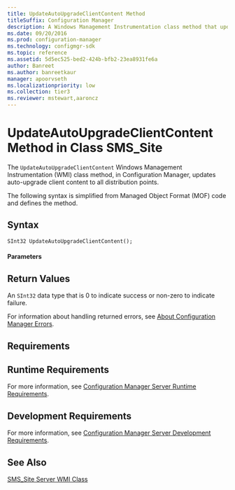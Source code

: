 ```yaml
---
title: UpdateAutoUpgradeClientContent Method
titleSuffix: Configuration Manager
description: A Windows Management Instrumentation class method that updates auto-upgrade client content to all distribution points.
ms.date: 09/20/2016
ms.prod: configuration-manager
ms.technology: configmgr-sdk
ms.topic: reference
ms.assetid: 5d5ec525-bed2-424b-bfb2-23ea8931fe6a
author: Banreet
ms.author: banreetkaur
manager: apoorvseth
ms.localizationpriority: low
ms.collection: tier3
ms.reviewer: mstewart,aaroncz 
---
```

# UpdateAutoUpgradeClientContent Method in Class SMS_Site
The `UpdateAutoUpgradeClientContent` Windows Management Instrumentation (WMI) class method, in Configuration Manager, updates auto-upgrade client content to all distribution points.  

 The following syntax is simplified from Managed Object Format (MOF) code and defines the method.  

## Syntax  

```  
SInt32 UpdateAutoUpgradeClientContent();  
```  

#### Parameters  

## Return Values  
 An `SInt32` data type that is 0 to indicate success or non-zero to indicate failure.  

 For information about handling returned errors, see [About Configuration Manager Errors](../../../../../develop/core/understand/about-configuration-manager-errors.md).  

## Requirements  

## Runtime Requirements  
 For more information, see [Configuration Manager Server Runtime Requirements](../../../../../develop/core/reqs/server-runtime-requirements.md).  

## Development Requirements  
 For more information, see [Configuration Manager Server Development Requirements](../../../../../develop/core/reqs/server-development-requirements.md).  

## See Also  
 [SMS_Site Server WMI Class](../../../../../develop/reference/core/servers/configure/sms_site-server-wmi-class.md)
